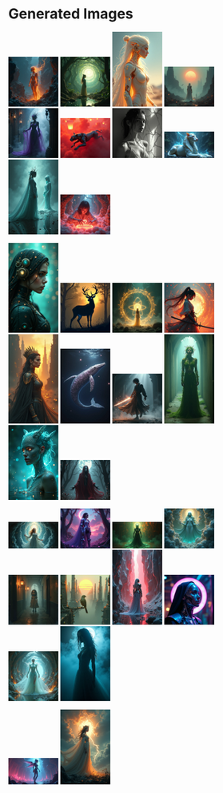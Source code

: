 # Generated Images



<img src="2025_06_28_01.png" width="100"/> <img src="2025_06_28_02.png" width="100"/> <img src="2025_06_28_03.png" width="100"/> <img src="2025_06_28_04.png" width="100"/> <img src="2025_06_28_05.png" width="100"/> <img src="2025_06_28_06.png" width="100"/> <img src="2025_06_28_07.png" width="100"/> <img src="2025_06_28_08.png" width="100"/> <img src="2025_06_28_09.png" width="100"/> <img src="2025_06_28_10.png" width="100"/>

<img src="2025_06_28_11.png" width="100"/> <img src="2025_06_28_12.png" width="100"/> <img src="2025_06_28_13.png" width="100"/> <img src="2025_06_28_14.png" width="100"/> <img src="2025_06_28_15.png" width="100"/> <img src="2025_06_28_16.png" width="100"/> <img src="2025_06_28_17.png" width="100"/> <img src="2025_06_28_18.png" width="100"/> <img src="2025_06_28_19.png" width="100"/> <img src="2025_06_28_20.png" width="100"/>

<img src="2025_06_28_21.png" width="100"/> <img src="2025_06_28_22.png" width="100"/> <img src="2025_06_28_23.png" width="100"/> <img src="2025_06_28_24.png" width="100"/> <img src="2025_06_28_25.png" width="100"/> <img src="2025_06_28_26.png" width="100"/> <img src="2025_06_28_27.png" width="100"/> <img src="2025_06_28_28.png" width="100"/> <img src="2025_06_28_29.png" width="100"/> <img src="2025_06_28_30.png" width="100"/>

<img src="2025_06_28_31.png" width="100"/> <img src="2025_06_28_32.png" width="100"/>